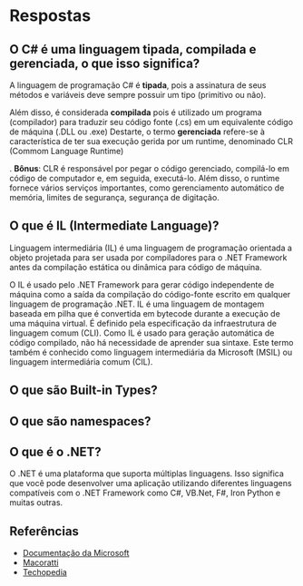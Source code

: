 # Respostas

## O C# é uma linguagem tipada, compilada e gerenciada, o que isso significa?
<p>A linguagem de programação C# é <b>tipada</b>, pois a assinatura de seus métodos e variáveis deve sempre possuir um tipo (primitivo ou não).</p>
<p>Além disso, é considerada <b>compilada</b> pois é utilizado um programa (compilador) para traduzir seu código fonte (.cs) em um equivalente código de máquina (.DLL ou .exe) 
Destarte, o termo <b>gerenciada</b> refere-se à característica de ter sua execução gerida por um runtime, denominado CLR (Commom Language Runtime)</p>.
<b>Bônus</b>: CLR é responsável por pegar o código gerenciado, compilá-lo em código de computador e, em seguida, executá-lo. Além disso, o runtime fornece vários serviços importantes, como gerenciamento automático de memória, limites de segurança, segurança de digitação.

## O que é IL (Intermediate Language)?
<p>Linguagem intermediária (IL) é uma linguagem de programação orientada a objeto projetada para ser usada por compiladores para o .NET Framework antes da compilação estática ou dinâmica para código de máquina.</p>
<p>O IL é usado pelo .NET Framework para gerar código independente de máquina como a saída da compilação do código-fonte escrito em qualquer linguagem de programação .NET. IL é uma linguagem de montagem baseada em pilha que é convertida em bytecode durante a execução de uma máquina virtual. É definido pela especificação da infraestrutura de linguagem comum (CLI). Como IL é usado para geração automática de código compilado, não há necessidade de aprender sua sintaxe. Este termo também é conhecido como linguagem intermediária da Microsoft (MSIL) ou linguagem intermediária comum (CIL).</p>


## O que são Built-in Types?


## O que são namespaces?


## O que é o .NET?
<p>O .NET é uma plataforma que suporta múltiplas linguagens. Isso significa que você pode desenvolver uma aplicação utilizando diferentes linguagens compatíveis com o .NET Framework como C#, VB.Net, F#, Iron Python e muitas outras.</p>

## Referências
- [Documentação da Microsoft](https://docs.microsoft.com/pt-br/dotnet/standard/managed-code)
- [Macoratti](http://www.macoratti.net/15/04/net_msil1.htm)
- [Techopedia](https://www.techopedia.com/definition/24290/intermediate-language-il-net)
